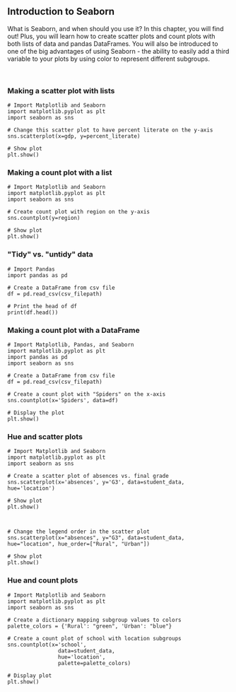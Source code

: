 ## Introduction to Seaborn

What is Seaborn, and when should you use it? In this chapter, you will find out! Plus, you will learn how to create scatter plots and count plots with both lists of data and pandas DataFrames. You will also be introduced to one of the big advantages of using Seaborn - the ability to easily add a third variable to your plots by using color to represent different subgroups.

<br>

### Making a scatter plot with lists

```
# Import Matplotlib and Seaborn
import matplotlib.pyplot as plt
import seaborn as sns

# Change this scatter plot to have percent literate on the y-axis
sns.scatterplot(x=gdp, y=percent_literate)

# Show plot
plt.show()
```

### Making a count plot with a list


```
# Import Matplotlib and Seaborn
import matplotlib.pyplot as plt
import seaborn as sns

# Create count plot with region on the y-axis
sns.countplot(y=region)

# Show plot
plt.show()

```

### "Tidy" vs. "untidy" data

```
# Import Pandas
import pandas as pd

# Create a DataFrame from csv file
df = pd.read_csv(csv_filepath)

# Print the head of df
print(df.head())
```

### Making a count plot with a DataFrame

```
# Import Matplotlib, Pandas, and Seaborn
import matplotlib.pyplot as plt
import pandas as pd
import seaborn as sns

# Create a DataFrame from csv file
df = pd.read_csv(csv_filepath)

# Create a count plot with "Spiders" on the x-axis
sns.countplot(x='Spiders', data=df)

# Display the plot
plt.show()
```

### Hue and scatter plots

```
# Import Matplotlib and Seaborn
import matplotlib.pyplot as plt
import seaborn as sns

# Create a scatter plot of absences vs. final grade
sns.scatterplot(x='absences', y='G3', data=student_data, hue='location')

# Show plot
plt.show()



# Change the legend order in the scatter plot
sns.scatterplot(x="absences", y="G3", data=student_data, hue="location", hue_order=["Rural", "Urban"])

# Show plot
plt.show()
```

### Hue and count plots

```
# Import Matplotlib and Seaborn
import matplotlib.pyplot as plt
import seaborn as sns

# Create a dictionary mapping subgroup values to colors
palette_colors = {'Rural': "green", 'Urban': "blue"}

# Create a count plot of school with location subgroups
sns.countplot(x='school',
                data=student_data,
                hue='location',
                palette=palette_colors)

# Display plot
plt.show()
```
